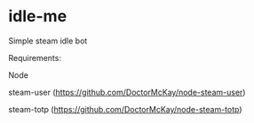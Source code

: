 # idle-me
Simple steam idle bot

Requirements:

Node

steam-user (https://github.com/DoctorMcKay/node-steam-user)

steam-totp (https://github.com/DoctorMcKay/node-steam-totp)
